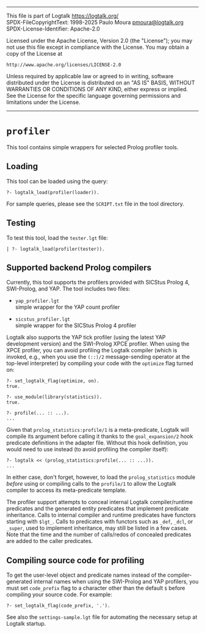 ________________________________________________________________________

This file is part of Logtalk <https://logtalk.org/>  
SPDX-FileCopyrightText: 1998-2025 Paulo Moura <pmoura@logtalk.org>  
SPDX-License-Identifier: Apache-2.0

Licensed under the Apache License, Version 2.0 (the "License");
you may not use this file except in compliance with the License.
You may obtain a copy of the License at

    http://www.apache.org/licenses/LICENSE-2.0

Unless required by applicable law or agreed to in writing, software
distributed under the License is distributed on an "AS IS" BASIS,
WITHOUT WARRANTIES OR CONDITIONS OF ANY KIND, either express or implied.
See the License for the specific language governing permissions and
limitations under the License.
________________________________________________________________________


`profiler`
==========

This tool contains simple wrappers for selected Prolog profiler tools.


Loading
-------

This tool can be loaded using the query:

	?- logtalk_load(profiler(loader)).

For sample queries, please see the `SCRIPT.txt` file in the tool directory.


Testing
-------

To test this tool, load the `tester.lgt` file:

	| ?- logtalk_load(profiler(tester)).


Supported backend Prolog compilers
----------------------------------

Currently, this tool supports the profilers provided with SICStus Prolog 4,
SWI-Prolog, and YAP. The tool includes two files:

- `yap_profiler.lgt`  
	simple wrapper for the YAP count profiler

- `sicstus_profiler.lgt`  
	simple wrapper for the SICStus Prolog 4 profiler

Logtalk also supports the YAP tick profiler (using the latest YAP development
version) and the SWI-Prolog XPCE profiler. When using the XPCE profiler,
you can avoid profiling the Logtalk compiler (which is invoked, e.g., when
you use the `(::)/2` message-sending operator at the top-level interpreter) by
compiling your code with the `optimize` flag turned on:

	?- set_logtalk_flag(optimize, on).
	true.

	?- use_module(library(statistics)).
	true.

	?- profile(... :: ...).
	...

Given that `prolog_statistics:profile/1` is a meta-predicate, Logtalk will
compile its argument before calling it thanks to the `goal_expansion/2` hook
predicate definitions in the adapter file. Without this hook definition, you
would need to use instead (to avoid profiling the compiler itself):

	?- logtalk << (prolog_statistics:profile(... :: ...)).
	...

In either case, don't forget, however, to load the `prolog_statistics` module
*before* using or compiling calls to the `profile/1` to allow the Logtalk
compiler to access its meta-predicate template.

The profiler support attempts to conceal internal Logtalk compiler/runtime
predicates and the generated entity predicates that implement predicate
inheritance. Calls to internal compiler and runtime predicates have functors
starting with `$lgt_`. Calls to predicates with functors such as `_def`,
`_dcl`, or `_super`, used to implement inheritance, may still be listed in
a few cases. Note that the time and the number of calls/redos of concealed
predicates are added to the caller predicates.


Compiling source code for profiling
-----------------------------------

To get the user-level object and predicate names instead of the
compiler-generated internal names when using the SWI-Prolog and YAP profilers,
you must set `code_prefix` flag to a character other than the default `$`
before compiling your source code. For example:

	?- set_logtalk_flag(code_prefix, '.').

See also the `settings-sample.lgt` file for automating the necessary setup
at Logtalk startup.

